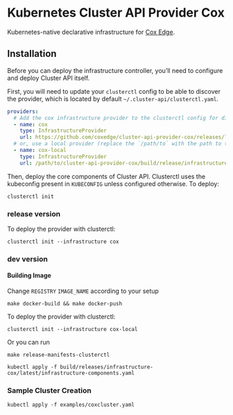 # Kubernetes Cluster API Provider Cox

Kubernetes-native declarative infrastructure for [Cox Edge](https://www.coxedge.com).

## Installation

Before you can deploy the infrastructure controller, you’ll need to configure 
and deploy Cluster API itself.

First, you will need to update your `clusterctl` config to be able to discover 
the provider, which is located by default `~/.cluster-api/clusterctl.yaml`.

```yaml
providers:
  # Add the cox infrastructure provider to the clusterctl config for discovery
  - name: cox
    type: InfrastructureProvider
    url: https://github.com/coxedge/cluster-api-provider-cox/releases/latest/
  # or, use a local provider (replace the `/path/to` with the path to this repository).
  - name: cox-local
    type: InfrastructureProvider
    url: /path/to/cluster-api-provider-cox/build/release/infrastructure-cox/latest/infrastructure-components.yaml
```

Then, deploy the core components of Cluster API. Clusterctl uses the kubeconfig
present in `KUBECONFIG` unless configured otherwise. To deploy:

```shell
clusterctl init
```

### release version

To deploy the provider with clusterctl:
```shell
clusterctl init --infrastructure cox
```

### dev version

#### Building Image 
Change `REGISTRY` `IMAGE_NAME` according to your setup
```shell
make docker-build && make docker-push
```

To deploy the provider with clusterctl:
```shell
clusterctl init --infrastructure cox-local
```

Or you can run 
```shell
make release-manifests-clusterctl

kubectl apply -f build/releases/infrastructure-cox/latest/infrastructure-components.yaml
```

### Sample Cluster Creation
```shell
kubectl apply -f examples/coxcluster.yaml
```